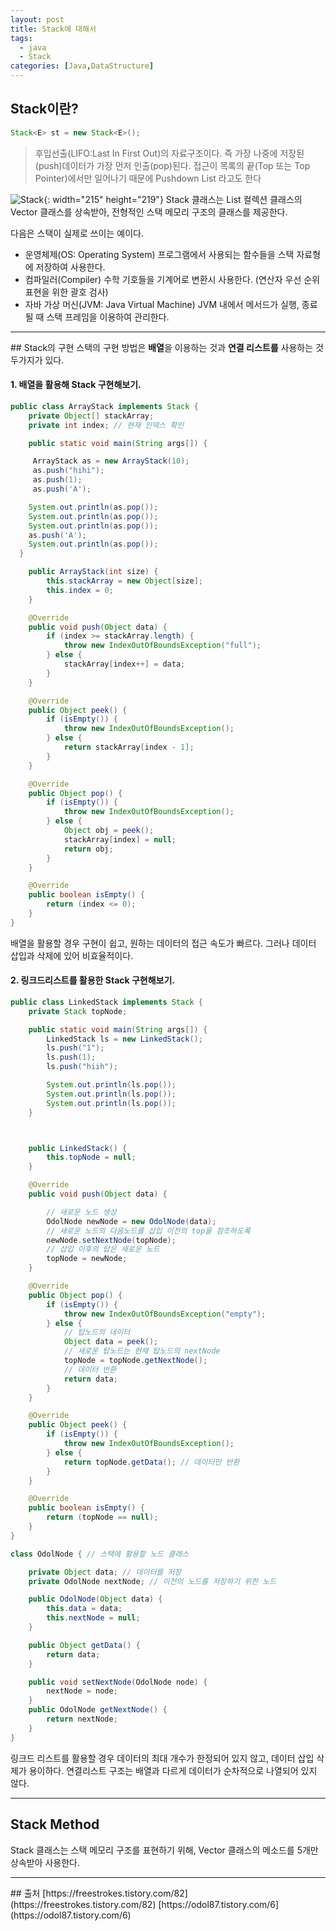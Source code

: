 ```yaml
---
layout: post
title: Stack에 대해서
tags:
  - java
  - Stack
categories: [Java,DataStructure]
---
```

## Stack이란?
```java
Stack<E> st = new Stack<E>();
```
> 후입선출(LIFO:Last In First Out)의 자료구조이다. 즉 가장 나중에 저장된(push)데이터가 가장 먼저 인출(pop)된다. 접근이 목록의 끝(Top 또는 Top Pointer)에서만 일어나기 때문에 Pushdown List 라고도 한다

![Stack]({{site.url}}/images/stack.JPG){: width="215" height="219"}
Stack 클래스는 List 컬렉션 클래스의 Vector 클래스를 상속받아, 전형적인 스택 메모리 구조의 클래스를 제공한다.

다음은 스택이 실제로 쓰이는 예이다.
+ 운영체제(OS: Operating System)
프로그램에서 사용되는 함수들을 스택 자료형에 저장하여 사용한다.
+ 컴파일러(Compiler)
수학 기호들을 기계어로 변환시 사용한다. (연산자 우선 순위 표현을 위한 괄호 검사)
+ 자바 가상 머신(JVM: Java Virtual Machine)
JVM 내에서 메서드가 실행, 종료될 때 스택 프레임을 이용하여 관리한다.
<hr>
## Stack의 구현
스택의 구현 방법은 <b>배열</b>을 이용하는 것과 <b>연결 리스트를</b> 사용하는 것 두가지가 있다.

#### 1. 배열을 활용해 Stack 구현해보기.
```java
public class ArrayStack implements Stack {
	private Object[] stackArray;
	private int index; // 현재 인덱스 확인

  	public static void main(String args[]) {

   	 ArrayStack as = new ArrayStack(10);
   	 as.push("hihi");
  	 as.push(1);
  	 as.push('A');

  	System.out.println(as.pop());
  	System.out.println(as.pop());
  	System.out.println(as.pop());
  	as.push('A');
  	System.out.println(as.pop());
  }

	public ArrayStack(int size) {
		this.stackArray = new Object[size];
		this.index = 0;
	}

	@Override
	public void push(Object data) {
		if (index >= stackArray.length) {
			throw new IndexOutOfBoundsException("full");
		} else {
			stackArray[index++] = data;
		}
	}

	@Override
	public Object peek() {
		if (isEmpty()) {
			throw new IndexOutOfBoundsException();
		} else {
			return stackArray[index - 1];
		}
	}

	@Override
	public Object pop() {
		if (isEmpty()) {
			throw new IndexOutOfBoundsException();
		} else {
			Object obj = peek();
			stackArray[index] = null;
			return obj;
		}
	}

	@Override
	public boolean isEmpty() {
		return (index <= 0);
	}
}
```
배열을 활용할 경우 구현이 쉽고, 원하는 데이터의 접근 속도가 빠르다. 그러나 데이터 삽입과 삭제에 있어 비효율적이다.
#### 2. 링크드리스트를 활용한 Stack 구현해보기.
```java
public class LinkedStack implements Stack {
	private Stack topNode;

	public static void main(String args[]) {
		LinkedStack ls = new LinkedStack();
		ls.push("1");
		ls.push(1);
		ls.push("hiih");

		System.out.println(ls.pop());
		System.out.println(ls.pop());
		System.out.println(ls.pop());
	}



	public LinkedStack() {
		this.topNode = null;
	}

	@Override
	public void push(Object data) {

		// 새로운 노드 생성
		OdolNode newNode = new OdolNode(data);
		// 새로운 노드의 다음노드를 삽입 이전의 top을 참조하도록
		newNode.setNextNode(topNode);
		// 삽입 이후의 탑은 새로운 노드
		topNode = newNode;
	}

	@Override
	public Object pop() {
		if (isEmpty()) {
			throw new IndexOutOfBoundsException("empty");
		} else {
			// 탑노드의 데이터
			Object data = peek();
			// 새로운 탑노드는 현재 탑노드의 nextNode
			topNode = topNode.getNextNode();
			// 데이터 반환
			return data;
		}
	}

	@Override
	public Object peek() {
		if (isEmpty()) {
			throw new IndexOutOfBoundsException();
		} else {
			return topNode.getData(); // 데이터만 반환
		}
	}

	@Override
	public boolean isEmpty() {
		return (topNode == null);
	}
}

class OdolNode { // 스택에 활용할 노드 클래스

	private Object data; // 데이터를 저장
	private OdolNode nextNode; // 이전의 노드를 저장하기 위한 노드

	public OdolNode(Object data) {
		this.data = data;
		this.nextNode = null;
	}

	public Object getData() {
		return data;
	}

	public void setNextNode(OdolNode node) {
		nextNode = node;
	}
	public OdolNode getNextNode() {
		return nextNode;
	}
}
```
링크드 리스트를 활용할 경우 데이터의 최대 개수가 한정되어 있지 않고, 데이터 삽입 삭제가 용이하다. 연결리스트 구조는 배열과 다르게 데이터가 순차적으로 나열되어 있지 않다.
<hr>

## Stack Method
Stack 클래스는 스택 메모리 구조를 표현하기 위해, Vector 클래스의 메소드를 5개만 상속받아 사용한다.

<hr>
## 출처
[https://freestrokes.tistory.com/82](https://freestrokes.tistory.com/82)
[https://odol87.tistory.com/6](https://odol87.tistory.com/6)

